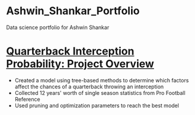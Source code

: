 # Ashwin_Shankar_Portfolio
Data science portfolio for Ashwin Shankar

# [Quarterback Interception Probability: Project Overview](https://github.com/ashwin35/QBI_Project)
* Created a model using tree-based methods to determine which factors affect the chances of a quarterback throwing an interception
* Collected 12 years' worth of single season statistics from Pro Football Reference
* Used pruning and optimization parameters to reach the best model
